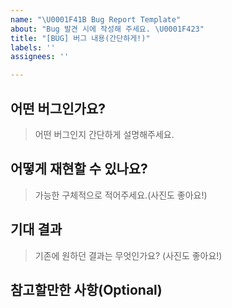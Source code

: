 ```yaml
---
name: "\U0001F41B Bug Report Template"
about: "Bug 발견 시에 작성해 주세요. \U0001F423"
title: "[BUG] 버그 내용(간단하게!)"
labels: ''
assignees: ''

---
```


## 어떤 버그인가요?
> 어떤 버그인지 간단하게 설명해주세요.

## 어떻게 재현할 수 있나요?
> 가능한 구체적으로 적어주세요.(사진도 좋아요!)

## 기대 결과
> 기존에 원하던 결과는 무엇인가요? (사진도 좋아요!)

## 참고할만한 사항(Optional)
